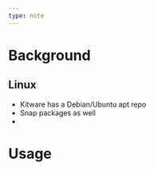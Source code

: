 ```yaml
---
type: note
---
```

# Background

## Linux
- Kitware has a Debian/Ubuntu apt repo
- Snap packages as well
- 


# Usage